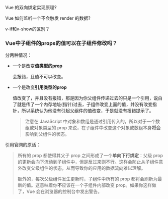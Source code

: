 Vue 的双向绑定实现原理?

Vue 如何监听一个不会触发 render 的数据?

v-if和v-show的区别？

### Vue中子组件的props的值可以在子组件修改吗？

分两种情况：

- 一个是改变**值类型的prop**

  会报错，且值不可以改变。

- 一个是改变**引用类型的prop**

  值改变了，并且没有报错，那是因为你父组件传递过去的只是一个引用，说白了就是传了一个内存地址(指针)过去，子组件改变上面的值，并没有改变指针，所以系统认为他没有引起父组件的值改变，于是就没有报错提示了。

  > 注意在 JavaScript 中对象和数组是通过引用传入的，所以对于一个数组或对象类型的 prop 来说，在子组件中改变这个对象或数组本身**将会**影响到父组件的状态。

引用官网的原话：

> 所有的 prop 都使得其父子 prop 之间形成了一个**单向下行绑定**：父级 prop 的更新会向下流动到子组件中，但是反过来则不行。这样会防止从子组件意外改变父级组件的状态，从而导致你的应用的数据流向难以理解。
>
> 额外的，每次父级组件发生更新时，子组件中所有的 prop 都将会刷新为最新的值。这意味着你**不**应该在一个子组件内部改变 prop。如果你这样做了，Vue 会在浏览器的控制台中发出警告。